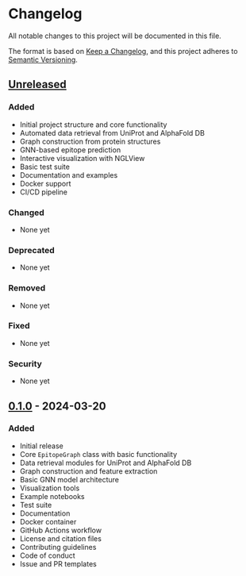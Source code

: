 # Changelog

All notable changes to this project will be documented in this file.

The format is based on [Keep a Changelog](https://keepachangelog.com/en/1.0.0/),
and this project adheres to [Semantic Versioning](https://semver.org/spec/v2.0.0.html).

## [Unreleased]

### Added
- Initial project structure and core functionality
- Automated data retrieval from UniProt and AlphaFold DB
- Graph construction from protein structures
- GNN-based epitope prediction
- Interactive visualization with NGLView
- Basic test suite
- Documentation and examples
- Docker support
- CI/CD pipeline

### Changed
- None yet

### Deprecated
- None yet

### Removed
- None yet

### Fixed
- None yet

### Security
- None yet

## [0.1.0] - 2024-03-20

### Added
- Initial release
- Core `EpitopeGraph` class with basic functionality
- Data retrieval modules for UniProt and AlphaFold DB
- Graph construction and feature extraction
- Basic GNN model architecture
- Visualization tools
- Example notebooks
- Test suite
- Documentation
- Docker container
- GitHub Actions workflow
- License and citation files
- Contributing guidelines
- Code of conduct
- Issue and PR templates

[Unreleased]: https://github.com/yourusername/epitopegraph/compare/v0.1.0...HEAD
[0.1.0]: https://github.com/yourusername/epitopegraph/releases/tag/v0.1.0 